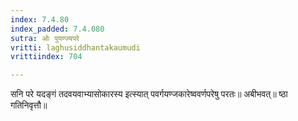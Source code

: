 ```yaml
---
index: 7.4.80
index_padded: 7.4.080
sutra: ओः पुयण्ज्यपरे
vritti: laghusiddhantakaumudi
vrittiindex: 704

---
```

सनि परे यदङ्गं तदवयवाभ्यासोकारस्य इत्स्यात् पवर्गयण्जकारेष्ववर्णपरेषु परतः॥ अबीभवत्॥ ष्ठा गतिनिवृत्तौ॥